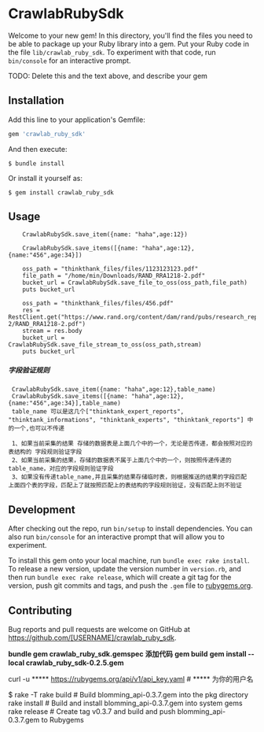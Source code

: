 # CrawlabRubySdk

Welcome to your new gem! In this directory, you'll find the files you need to be able to package up your Ruby library into a gem. Put your Ruby code in the file `lib/crawlab_ruby_sdk`. To experiment with that code, run `bin/console` for an interactive prompt.

TODO: Delete this and the text above, and describe your gem

## Installation

Add this line to your application's Gemfile:

```ruby
gem 'crawlab_ruby_sdk'
```

And then execute:

    $ bundle install

Or install it yourself as:

    $ gem install crawlab_ruby_sdk

## Usage

```
    CrawlabRubySdk.save_item({name: "haha",age:12})

    CrawlabRubySdk.save_items([{name: "haha",age:12},{name:"456",age:34}])

    oss_path = "thinkthank_files/files/1123123123.pdf"
    file_path = "/home/min/Downloads/RAND_RRA1218-2.pdf"
    bucket_url = CrawlabRubySdk.save_file_to_oss(oss_path,file_path)
    puts bucket_url

    oss_path = "thinkthank_files/files/456.pdf"
    res = RestClient.get("https://www.rand.org/content/dam/rand/pubs/research_reports/RRA1200/RRA1218-2/RAND_RRA1218-2.pdf")
    stream = res.body
    bucket_url = CrawlabRubySdk.save_file_stream_to_oss(oss_path,stream)
    puts bucket_url 
```

##### 字段验证规则

```
 CrawlabRubySdk.save_item({name: "haha",age:12},table_name)
 CrawlabRubySdk.save_items([{name: "haha",age:12},{name:"456",age:34}],table_name)
 table_name 可以是这几个["thinktank_expert_reports", "thinktank_informations", "thinktank_experts", "thinktank_reports"] 中的一个,也可以不传递

 1、如果当前采集的结果 存储的数据表是上面几个中的一个，无论是否传递，都会按照对应的表结构的 字段规则验证字段
 2、如果当前采集的结果，存储的数据表不属于上面几个中的一个，则按照传递传递的table_name，对应的字段规则验证字段
 3、如果没有传递table_name,并且采集的结果存储临时表，则根据推送的结果的字段匹配 上面四个表的字段，匹配上了就按照匹配上的表结构的字段规则验证，没有匹配上则不验证
```


## Development

After checking out the repo, run `bin/setup` to install dependencies. You can also run `bin/console` for an interactive prompt that will allow you to experiment.

To install this gem onto your local machine, run `bundle exec rake install`. To release a new version, update the version number in `version.rb`, and then run `bundle exec rake release`, which will create a git tag for the version, push git commits and tags, and push the `.gem` file to [rubygems.org](https://rubygems.org).

## Contributing

Bug reports and pull requests are welcome on GitHub at https://github.com/[USERNAME]/crawlab_ruby_sdk.

**bundle gem crawlab_ruby_sdk.gemspec**
**添加代码**
**gem build**
**gem install --local crawlab_ruby_sdk-0.2.5.gem**

curl -u ***** https://rubygems.org/api/v1/api_key.yaml # ***** 为你的用户名

$ rake -T
rake build    # Build blomming_api-0.3.7.gem into the pkg directory
rake install  # Build and install blomming_api-0.3.7.gem into system gems
rake release  # Create tag v0.3.7 and build and push blomming_api-0.3.7.gem to Rubygems


